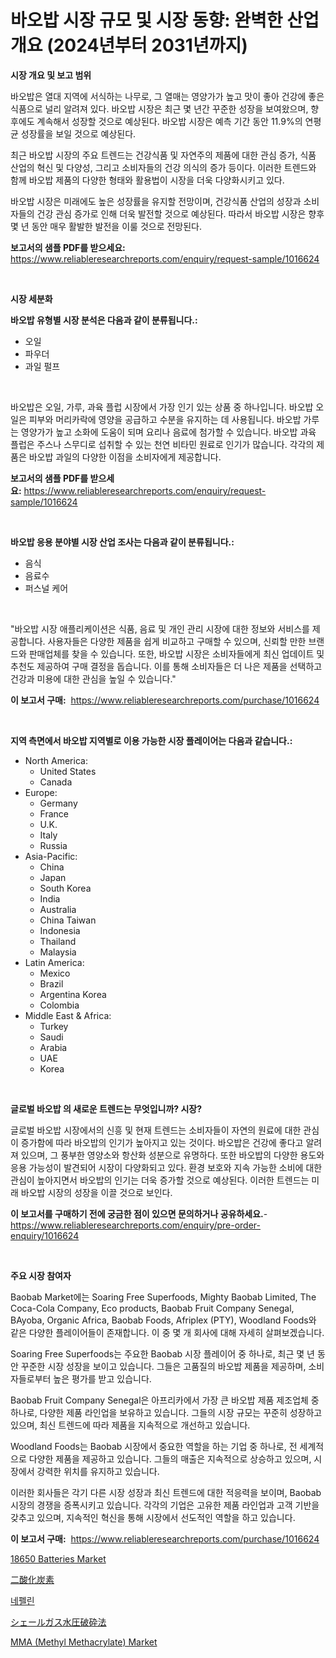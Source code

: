<p><h1>바오밥 시장 규모 및 시장 동향: 완벽한 산업 개요 (2024년부터 2031년까지)</h1></p><p><strong>시장 개요 및 보고 범위</strong></p>
<p><p>바오밥은 열대 지역에 서식하는 나무로, 그 열매는 영양가가 높고 맛이 좋아 건강에 좋은 식품으로 널리 알려져 있다. 바오밥 시장은 최근 몇 년간 꾸준한 성장을 보여왔으며, 향후에도 계속해서 성장할 것으로 예상된다. 바오밥 시장은 예측 기간 동안 11.9%의 연평균 성장률을 보일 것으로 예상된다. </p><p>최근 바오밥 시장의 주요 트렌드는 건강식품 및 자연주의 제품에 대한 관심 증가, 식품 산업의 혁신 및 다양성, 그리고 소비자들의 건강 의식의 증가 등이다. 이러한 트렌드와 함께 바오밥 제품의 다양한 형태와 활용법이 시장을 더욱 다양화시키고 있다. </p><p>바오밥 시장은 미래에도 높은 성장률을 유지할 전망이며, 건강식품 산업의 성장과 소비자들의 건강 관심 증가로 인해 더욱 발전할 것으로 예상된다. 따라서 바오밥 시장은 향후 몇 년 동안 매우 활발한 발전을 이룰 것으로 전망된다.</p></p>
<p><strong>보고서의 샘플 PDF를 받으세요:</strong> <a href="https://www.reliableresearchreports.com/enquiry/request-sample/1016624">https://www.reliableresearchreports.com/enquiry/request-sample/1016624</a></p>
<p>&nbsp;</p>
<p><strong>시장 세분화</strong></p>
<p><strong>바오밥 유형별 시장 분석은 다음과 같이 분류됩니다.:</strong></p>
<p><ul><li>오일</li><li>파우더</li><li>과일 펄프</li></ul></p>
<p>&nbsp;</p>
<p><p>바오밥은 오일, 가루, 과육 플럽 시장에서 가장 인기 있는 상품 중 하나입니다. 바오밥 오일은 피부와 머리카락에 영양을 공급하고 수분을 유지하는 데 사용됩니다. 바오밥 가루는 영양가가 높고 소화에 도움이 되며 요리나 음료에 첨가할 수 있습니다. 바오밥 과육 플럽은 주스나 스무디로 섭취할 수 있는 천연 비타민 원료로 인기가 많습니다. 각각의 제품은 바오밥 과일의 다양한 이점을 소비자에게 제공합니다.</p></p>
<p><strong>보고서의 샘플 PDF를 받으세요:</strong>&nbsp;<a href="https://www.reliableresearchreports.com/enquiry/request-sample/1016624">https://www.reliableresearchreports.com/enquiry/request-sample/1016624</a></p>
<p>&nbsp;</p>
<p><strong> 바오밥 응용 분야별 시장 산업 조사는 다음과 같이 분류됩니다.:</strong></p>
<p><ul><li>음식</li><li>음료수</li><li>퍼스널 케어</li></ul></p>
<p>&nbsp;</p>
<p><p>"바오밥 시장 애플리케이션은 식품, 음료 및 개인 관리 시장에 대한 정보와 서비스를 제공합니다. 사용자들은 다양한 제품을 쉽게 비교하고 구매할 수 있으며, 신뢰할 만한 브랜드와 판매업체를 찾을 수 있습니다. 또한, 바오밥 시장은 소비자들에게 최신 업데이트 및 추천도 제공하여 구매 결정을 돕습니다. 이를 통해 소비자들은 더 나은 제품을 선택하고 건강과 미용에 대한 관심을 높일 수 있습니다."</p></p>
<p><strong>이 보고서 구매:</strong>&nbsp; <a href="https://www.reliableresearchreports.com/purchase/1016624">https://www.reliableresearchreports.com/purchase/1016624</a></p>
<p>&nbsp;</p>
<p><strong>지역 측면에서 바오밥 지역별로 이용 가능한 시장 플레이어는 다음과 같습니다.:</strong></p>
<p><ul>
    <li>
        North America:
        <ul>
            <li>United States</li>
            <li>Canada</li>
        </ul>
    </li>
    <li>
        Europe:
        <ul>
            <li>Germany</li>
            <li>France</li>
            <li>U.K.</li>
            <li>Italy</li>
            <li>Russia</li>
        </ul>
    </li>
    <li>
        Asia-Pacific:
        <ul>
            <li>China</li>
            <li>Japan</li>
            <li>South Korea</li>
            <li>India</li>
            <li>Australia</li>
            <li>China Taiwan</li>
            <li>Indonesia</li>
            <li>Thailand</li>
            <li>Malaysia</li>
        </ul>
    </li>
    <li>
        Latin America:
        <ul>
            <li>Mexico</li>
            <li>Brazil</li>
            <li>Argentina Korea</li>
            <li>Colombia</li>
        </ul>
    </li>
    <li>
        Middle East & Africa:
        <ul>
            <li>Turkey</li>
            <li>Saudi</li>
            <li>Arabia</li>
            <li>UAE</li>
            <li>Korea</li>
        </ul>
    </li>
    </ul></p>
<p>&nbsp;</p>
<p><strong>글로벌 바오밥 의 새로운 트렌드는 무엇입니까? 시장?</strong></p>
<p><p>글로벌 바오밥 시장에서의 신흥 및 현재 트렌드는 소비자들이 자연의 원료에 대한 관심이 증가함에 따라 바오밥의 인기가 높아지고 있는 것이다. 바오밥은 건강에 좋다고 알려져 있으며, 그 풍부한 영양소와 항산화 성분으로 유명하다. 또한 바오밥의 다양한 용도와 응용 가능성이 발견되어 시장이 다양화되고 있다. 환경 보호와 지속 가능한 소비에 대한 관심이 높아지면서 바오밥의 인기는 더욱 증가할 것으로 예상된다. 이러한 트렌드는 미래 바오밥 시장의 성장을 이끌 것으로 보인다.</p></p>
<p><strong>이 보고서를 구매하기 전에 궁금한 점이 있으면 문의하거나 공유하세요.</strong>- <a href="https://www.reliableresearchreports.com/enquiry/pre-order-enquiry/1016624">https://www.reliableresearchreports.com/enquiry/pre-order-enquiry/1016624</a></p>
<p>&nbsp;</p>
<p><strong>주요 시장 참여자</strong></p>
<p><p>Baobab Market에는 Soaring Free Superfoods, Mighty Baobab Limited, The Coca-Cola Company, Eco products, Baobab Fruit Company Senegal, BAyoba, Organic Africa, Baobab Foods, Afriplex (PTY), Woodland Foods와 같은 다양한 플레이어들이 존재합니다. 이 중 몇 개 회사에 대해 자세히 살펴보겠습니다.</p><p>Soaring Free Superfoods는 주요한 Baobab 시장 플레이어 중 하나로, 최근 몇 년 동안 꾸준한 시장 성장을 보이고 있습니다. 그들은 고품질의 바오밥 제품을 제공하며, 소비자들로부터 높은 평가를 받고 있습니다.</p><p>Baobab Fruit Company Senegal은 아프리카에서 가장 큰 바오밥 제품 제조업체 중 하나로, 다양한 제품 라인업을 보유하고 있습니다. 그들의 시장 규모는 꾸준히 성장하고 있으며, 최신 트렌드에 따라 제품을 지속적으로 개선하고 있습니다.</p><p>Woodland Foods는 Baobab 시장에서 중요한 역할을 하는 기업 중 하나로, 전 세계적으로 다양한 제품을 제공하고 있습니다. 그들의 매출은 지속적으로 상승하고 있으며, 시장에서 강력한 위치를 유지하고 있습니다.</p><p>이러한 회사들은 각기 다른 시장 성장과 최신 트렌드에 대한 적응력을 보이며, Baobab 시장의 경쟁을 증폭시키고 있습니다. 각각의 기업은 고유한 제품 라인업과 고객 기반을 갖추고 있으며, 지속적인 혁신을 통해 시장에서 선도적인 역할을 하고 있습니다.</p></p>
<p><strong>이 보고서 구매:</strong>&nbsp;&nbsp;<a href="https://www.reliableresearchreports.com/purchase/1016624">https://www.reliableresearchreports.com/purchase/1016624</a></p>
<p><p><a href="https://view.publitas.com/reportprime-1/18650-batteries-market-growth-market-trends-covid-19-impact-and-forecasts-for-period-from-2024-2031/">18650 Batteries Market</a></p><p><a href="https://github.com/lrlmopnhwd79300/Market-Research-Report-List-1/blob/main/3866176189124.md">二酸化炭素</a></p><p><a href="https://github.com/vsckjg50460/Market-Research-Report-List-1/blob/main/2839456189029.md">네펠린</a></p><p><a href="https://github.com/wkuactfdzwizk06/Market-Research-Report-List-1/blob/main/9375394189123.md">シェールガス水圧破砕法</a></p><p><a href="https://artistic-helicopter-ca9.notion.site/MMA-Methyl-Methacrylate-Market-Size-Global-Industry-Overview-Market-Segmentation-and-Forecast-2-20e8389c9fbf42a1a4f71959fee4d8e4">MMA (Methyl Methacrylate) Market</a></p></p>
